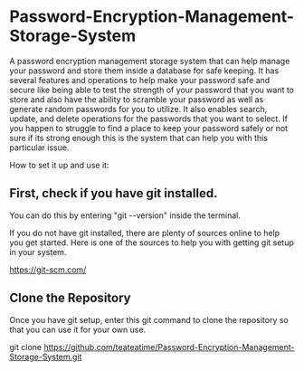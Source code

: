 # Password-Encryption-Management-Storage-System

A password encryption management storage system that can help manage your password and store them inside a database for safe keeping.
It has several features and operations to help make your password safe and secure like being able to
test the strength of your password that you want to store and also have the ability to scramble your password as well as generate random passwords for
you to utilize.
It also enables search, update, and delete operations for the passwords that you want to select.
If you happen to struggle to find a place to keep your password safely or not sure if its strong enough this is the system
that can help you with this particular issue.

How to set it up and use it:

First, check if you have git installed.
---------------------------------------------------------------

You can do this by entering "git --version" inside the terminal.

If you do not have git installed, there are plenty of sources online to help you get started.
Here is one of the sources to help you with getting git setup in your system.
                                                                            
https://git-scm.com/

Clone the Repository
---------------------------------------------------------------
Once you have git setup, enter this git command to clone the repository so that you can use it for your own use.

git clone https://github.com/teateatime/Password-Encryption-Management-Storage-System.git


